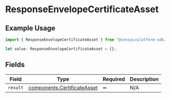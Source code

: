 # ResponseEnvelopeCertificateAsset

## Example Usage

```typescript
import { ResponseEnvelopeCertificateAsset } from "@censys/platform-sdk/models/components";

let value: ResponseEnvelopeCertificateAsset = {};
```

## Fields

| Field                                                                      | Type                                                                       | Required                                                                   | Description                                                                |
| -------------------------------------------------------------------------- | -------------------------------------------------------------------------- | -------------------------------------------------------------------------- | -------------------------------------------------------------------------- |
| `result`                                                                   | [components.CertificateAsset](../../models/components/certificateasset.md) | :heavy_minus_sign:                                                         | N/A                                                                        |